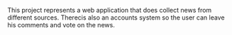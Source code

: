 This project represents a web application that does collect news from different sources. Therecis also an accounts system so the user can leave his comments and vote on the news.

